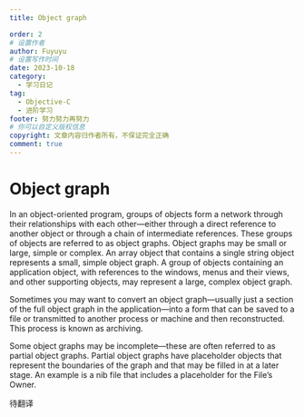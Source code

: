 ```yaml
---
title: Object graph

order: 2
# 设置作者
author: Fuyuyu
# 设置写作时间
date: 2023-10-18
category:
  - 学习日记
tag:
  - Objective-C
  - 进阶学习
footer: 努力努力再努力
# 你可以自定义版权信息
copyright: 文章内容归作者所有，不保证完全正确
comment: true
---
```

# Object graph
In an object-oriented program, groups of objects form a network through their relationships with each other—either through a direct reference to another object or through a chain of intermediate references. These groups of objects are referred to as object graphs. Object graphs may be small or large, simple or complex. An array object that contains a single string object represents a small, simple object graph. A group of objects containing an application object, with references to the windows, menus and their views, and other supporting objects, may represent a large, complex object graph.

Sometimes you may want to convert an object graph—usually just a section of the full object graph in the application—into a form that can be saved to a file or transmitted to another process or machine and then reconstructed. This process is known as archiving.

Some object graphs may be incomplete—these are often referred to as partial object graphs. Partial object graphs have placeholder objects that represent the boundaries of the graph and that may be filled in at a later stage. An example is a nib file that includes a placeholder for the File’s Owner.

待翻译